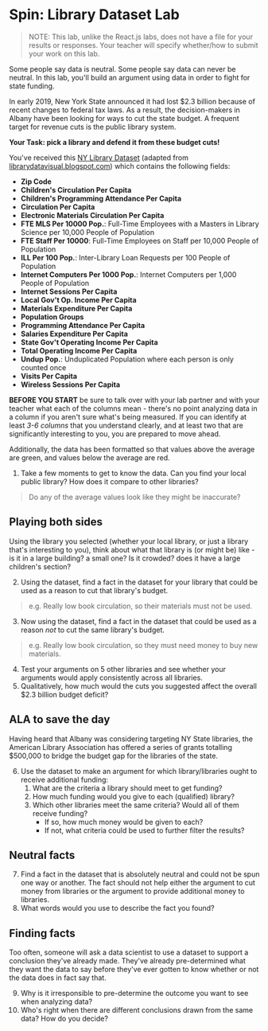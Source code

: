# Spin: Library Dataset Lab

> NOTE: This lab, unlike the React.js labs, does not have a file for your results or responses. Your teacher will specify whether/how to submit your work on this lab.

Some people say data is neutral. Some people say data can never be neutral. In this lab, you'll build an argument using data in order to fight for state funding.

In early 2019, New York State announced it had lost $2.3 billion because of recent changes to federal tax laws. As a result, the decision-makers in Albany have been looking for ways to cut the state budget. A frequent target for revenue cuts is the public library system.

**Your Task: pick a library and defend it from these budget cuts!**

You've received this [NY Library Dataset](https://docs.google.com/spreadsheets/d/11cBrFw0EBQWydjKXPY3TXtgnmMyIDhzxxbpAyUs-qR8/edit?usp=sharing) (adapted from [librarydatavisual.blogspot.com](http://librarydatavisual.blogspot.com/)) which contains the following fields:
- **Zip Code**
- **Children's Circulation Per Capita**
- **Children's Programming Attendance Per Capita**
- **Circulation Per Capita**
- **Electronic Materials Circulation Per Capita**
- **FTE MLS Per 10000 Pop.**: Full-Time Employees with a Masters in Library Science per 10,000 People of Population
- **FTE Staff Per 10000**: Full-Time Employees on Staff per 10,000 People of Population
- **ILL Per 100 Pop.**: Inter-Library Loan Requests per 100 People of Population
- **Internet Computers Per 1000 Pop.**: Internet Computers per 1,000 People of Population
- **Internet Sessions Per Capita**
- **Local Gov't Op. Income Per Capita**
- **Materials Expenditure Per Capita**
- **Population Groups**
- **Programming Attendance Per Capita**
- **Salaries Expenditure Per Capita**
- **State Gov't Operating Income Per Capita**
- **Total Operating Income Per Capita**
- **Undup Pop.**: Unduplicated Population where each person is only counted once
- **Visits Per Capita**
- **Wireless Sessions Per Capita**

**BEFORE YOU START** be sure to talk over with your lab partner and with your teacher what each of the columns mean - there's no point analyzing data in a column if you aren't sure what's being measured. If you can identify at least *3-6 columns* that you understand clearly, and at least two that are significantly interesting to you, you are prepared to move ahead. 

Additionally, the data has been formatted so that values above the average are green, and values below the average are red.

1. Take a few moments to get to know the data. Can you find your local public library? How does it compare to other libraries?
> Do any of the average values look like they might be inaccurate?

## Playing both sides

Using the library you selected (whether your local library, or just a library that's interesting to you), think about what that library is (or might be) like - is it in a large building? a small one? Is it crowded? does it have a large children's section?

2. Using the dataset, find a fact in the dataset for your library that could be used as a reason to cut that library's budget.
> e.g. Really low book circulation, so their materials must not be used.
3. Now using the dataset, find a fact in the dataset that could be used as a reason _not_ to cut the same library's budget.
> e.g. Really low book circulation, so they must need money to buy new materials.
4. Test your arguments on 5 other libraries and see whether your arguments would apply consistently across all libraries.
5. Qualitatively, how much would the cuts you suggested affect the overall $2.3 billion budget deficit?

## ALA to save the day

Having heard that Albany was considering targeting NY State libraries, the American Library Association has offered a series of grants totalling $500,000 to bridge the budget gap for the libraries of the state.

6. Use the dataset to make an argument for which library/libraries ought to receive additional funding:
	1. What are the criteria a library should meet to get funding?
	2. How much funding would you give to each (qualified) library?
	3. Which other libraries meet the same criteria? Would all of them receive funding? 
		* If so, how much money would be given to each? 
		* If not, what criteria could be used to further filter the results?

## Neutral facts

7. Find a fact in the dataset that is absolutely neutral and could not be spun one way or another. The fact should not help either the argument to cut money from libraries or the argument to provide additional money to libraries.
8. What words would you use to describe the fact you found?

## Finding facts

Too often, someone will ask a data scientist to use a dataset to support a conclusion they've already made. They've already pre-determined what they want the data to say before they've ever gotten to know whether or not the data does in fact say that.

9. Why is it irresponsible to pre-determine the outcome you want to see when analyzing data?
10. Who's right when there are different conclusions drawn from the same data? How do you decide?

